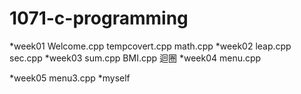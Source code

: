 # 1071-c-programming

*week01
Welcome.cpp
tempcovert.cpp
math.cpp
*week02
  leap.cpp
  sec.cpp
*week03
  sum.cpp
  BMI.cpp
  迴圈
*week04
  menu.cpp
  
*week05
  menu3.cpp
*myself
  
